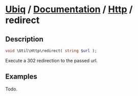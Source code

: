 [Ubiq](https://github.com/Pixel418/Ubiq#readme) / [Documentation](../index.md#readme) / [Http](../index.md#array) / redirect
======


Description
-------- 

```php
void \Util\Http\redirect( string $url );
```

Execute a 302 redirection to the passed url.



Examples
--------

Todo.